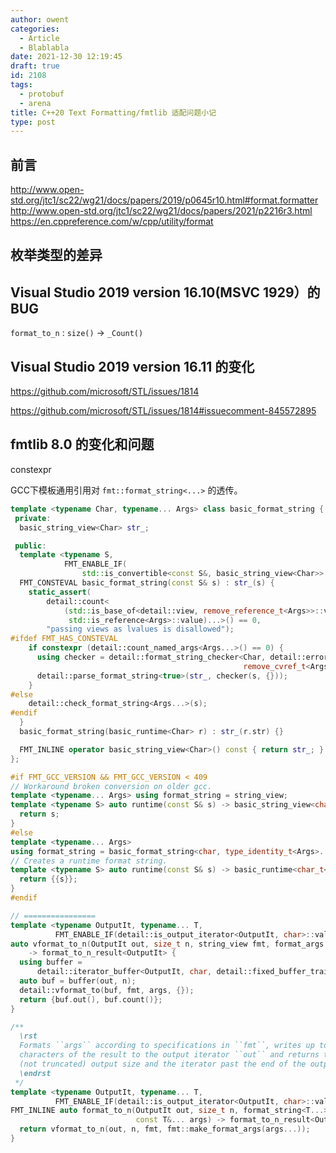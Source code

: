 ```yaml
---
author: owent
categories:
  - Article
  - Blablabla
date: 2021-12-30 12:19:45
draft: true
id: 2108
tags: 
  - protobuf
  - arena
title: C++20 Text Formatting/fmtlib 适配问题小记
type: post
---
```


## 前言

http://www.open-std.org/jtc1/sc22/wg21/docs/papers/2019/p0645r10.html#format.formatter
http://www.open-std.org/jtc1/sc22/wg21/docs/papers/2021/p2216r3.html
https://en.cppreference.com/w/cpp/utility/format

## 枚举类型的差异

## Visual Studio 2019 version 16.10(MSVC 1929）的BUG

`format_to_n` : `size()` -> `_Count()`

## Visual Studio 2019 version 16.11 的变化

https://github.com/microsoft/STL/issues/1814

https://github.com/microsoft/STL/issues/1814#issuecomment-845572895

## fmtlib 8.0 的变化和问题

constexpr

GCC下模板通用引用对 `fmt::format_string<...>` 的透传。

```cpp
template <typename Char, typename... Args> class basic_format_string {
 private:
  basic_string_view<Char> str_;

 public:
  template <typename S,
            FMT_ENABLE_IF(
                std::is_convertible<const S&, basic_string_view<Char>>::value)>
  FMT_CONSTEVAL basic_format_string(const S& s) : str_(s) {
    static_assert(
        detail::count<
            (std::is_base_of<detail::view, remove_reference_t<Args>>::value &&
             std::is_reference<Args>::value)...>() == 0,
        "passing views as lvalues is disallowed");
#ifdef FMT_HAS_CONSTEVAL
    if constexpr (detail::count_named_args<Args...>() == 0) {
      using checker = detail::format_string_checker<Char, detail::error_handler,
                                                    remove_cvref_t<Args>...>;
      detail::parse_format_string<true>(str_, checker(s, {}));
    }
#else
    detail::check_format_string<Args...>(s);
#endif
  }
  basic_format_string(basic_runtime<Char> r) : str_(r.str) {}

  FMT_INLINE operator basic_string_view<Char>() const { return str_; }
};

#if FMT_GCC_VERSION && FMT_GCC_VERSION < 409
// Workaround broken conversion on older gcc.
template <typename... Args> using format_string = string_view;
template <typename S> auto runtime(const S& s) -> basic_string_view<char_t<S>> {
  return s;
}
#else
template <typename... Args>
using format_string = basic_format_string<char, type_identity_t<Args>...>;
// Creates a runtime format string.
template <typename S> auto runtime(const S& s) -> basic_runtime<char_t<S>> {
  return {{s}};
}
#endif

// ================
template <typename OutputIt, typename... T,
          FMT_ENABLE_IF(detail::is_output_iterator<OutputIt, char>::value)>
auto vformat_to_n(OutputIt out, size_t n, string_view fmt, format_args args)
    -> format_to_n_result<OutputIt> {
  using buffer =
      detail::iterator_buffer<OutputIt, char, detail::fixed_buffer_traits>;
  auto buf = buffer(out, n);
  detail::vformat_to(buf, fmt, args, {});
  return {buf.out(), buf.count()};
}

/**
  \rst
  Formats ``args`` according to specifications in ``fmt``, writes up to ``n``
  characters of the result to the output iterator ``out`` and returns the total
  (not truncated) output size and the iterator past the end of the output range.
  \endrst
 */
template <typename OutputIt, typename... T,
          FMT_ENABLE_IF(detail::is_output_iterator<OutputIt, char>::value)>
FMT_INLINE auto format_to_n(OutputIt out, size_t n, format_string<T...> fmt,
                            const T&... args) -> format_to_n_result<OutputIt> {
  return vformat_to_n(out, n, fmt, fmt::make_format_args(args...));
}
```
